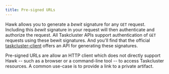 ```yaml
---
title: Pre-signed URLs
---
```


Hawk allows you to generate a _bewit_ signature for any `GET` request. Including
this _bewit_ signature in your request will then authenticate and authorize the
request. All Taskcluster APIs support authentication of `GET` requests using
these bewit signatures. And you'll find that the official
[taskcluster-client](https://github.com/taskcluster/taskcluster-client)
offers an API for generating these signatures.

Pre-signed URLs are allow an HTTP client which does not directly support Hawk
-- such as a browser or a command-line tool -- to access Taskcluster resources.
A common use-case is to provide a link to a private artifact.

